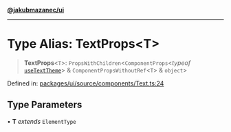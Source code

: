 [**@jakubmazanec/ui**](../README.md)

---

# Type Alias: TextProps\<T\>

> **TextProps**\<`T`\>: `PropsWithChildren`\<`ComponentProps`\<_typeof_
> [`useTextTheme`](../functions/useTextTheme.md)\> & `ComponentPropsWithoutRef`\<`T`\> & `object`\>

Defined in:
[packages/ui/source/components/Text.ts:24](https://github.com/jakubmazanec/tools/blob/90a5050fae768000bb00b2044438762c3c8c0f98/packages/ui/source/components/Text.ts#L24)

## Type Parameters

• **T** _extends_ `ElementType`
